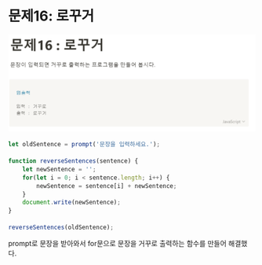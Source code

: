 # 문제16: 로꾸거
<img src="./questionImage/016.png">

```javascript
let oldSentence = prompt('문장을 입력하세요.');

function reverseSentences(sentence) {
    let newSentence = '';
    for(let i = 0; i < sentence.length; i++) {
        newSentence = sentence[i] + newSentence;
    }
    document.write(newSentence);
}

reverseSentences(oldSentence);
````


prompt로 문장을 받아와서 for문으로 문장을 거꾸로 출력하는 함수를 만들어 해결했다. 
